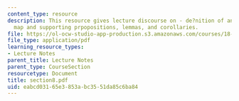 ```yaml
---
content_type: resource
description: This resource gives lecture discourse on - de?nition of an inclusion
  map and supporting prpopositions, lemmas, and corollaries.
file: https://ol-ocw-studio-app-production.s3.amazonaws.com/courses/18-155-differential-analysis-fall-2004/eabcd03165e3853abc3551da85c6ba84_section8.pdf
file_type: application/pdf
learning_resource_types:
- Lecture Notes
parent_title: Lecture Notes
parent_type: CourseSection
resourcetype: Document
title: section8.pdf
uid: eabcd031-65e3-853a-bc35-51da85c6ba84
---
```

